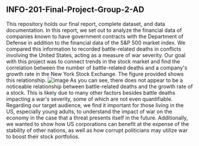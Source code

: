 ## INFO-201-Final-Project-Group-2-AD
This repository holds our final report, complete dataset, and data documentation. In this report, we set out to analyze the financial data of companies known to have government contracts with the Department of Defense in addition to the financial data of the S&P 500 market index. We compared this information to recorded battle-related deaths in conflicts involving the United States, acting as a measure of war severity. Our goal with this project was to connect trends in the stock market and find the correlation between the number of battle-related deaths and a company's growth rate in the New York Stock Exchange. The figure provided shows this relationship.
![image](https://github.com/kaitinderr/INFO-201-Final-Project-Group-2-AD/assets/110141308/ce273504-1759-4a4f-a68f-951b00a46242)
As you can see, there does not appear to be a noticeable relationship between battle-related deaths and the growth rate of a stock. This is likely due to many other factors besides battle deaths impacting a war's severity, some of which are not even quantifiable. Regarding our target audience, we find it important for those living in the US, especially young adults, to understand the impact of war on the economy in the case that a threat presents itself in the future. Additionally, we wanted to show how US corporations can benefit at the expense of the stability of other nations, as well as how corrupt politicians may utilize war to boost their stock portfolios.
